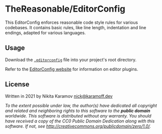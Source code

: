 TheReasonable/EditorConfig
==========================

This EditorConfig enforces reasonable code style rules for various codebases.
It contains basic rules, like line length, indentation and line endings, adapted
for various languages.

Usage
-----

Download the [`.editorconfig`](./.editorconfig) file into your project's root
directory.

Refer to the [EditorConfig website](https://editorconfig.org/#pre-installed)
for information on editor plugins.

License
-------

Written in 2021 by Nikita Karamov <nick@karamoff.dev>

_To the extent possible under law, the author(s) have dedicated all copyright
and related and neighboring rights to this software to the **public domain**
worldwide. This software is distributed without any warranty. You should have
received a copy of the CC0 Public Domain Dedication along with this software.
If not, see <http://creativecommons.org/publicdomain/zero/1.0/>._

